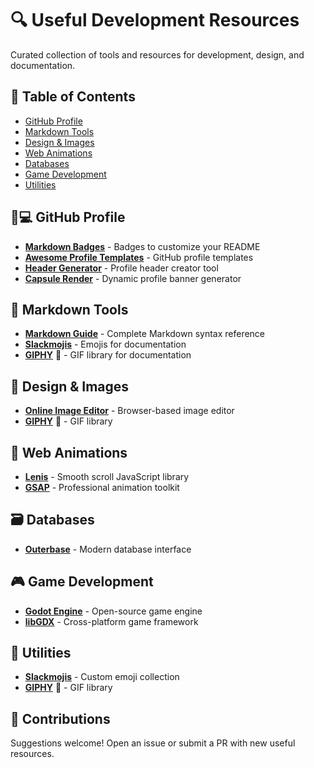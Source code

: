 # 🔍 Useful Development Resources

Curated collection of tools and resources for development, design, and documentation.

## 📑 Table of Contents
- [GitHub Profile](#-github-profile)
- [Markdown Tools](#-markdown-tools)
- [Design & Images](#-design--images)
- [Web Animations](#-web-animations)
- [Databases](#-databases)
- [Game Development](#-game-development)
- [Utilities](#-utilities)

## 👨💻 GitHub Profile
- [**Markdown Badges**](https://github.com/Ileriayo/markdown-badges) - Badges to customize your README
- [**Awesome Profile Templates**](https://github.com/durgeshsamariya/awesome-github-profile-readme-templates) - GitHub profile templates
- [**Header Generator**](https://leviarista.github.io/github-profile-header-generator/) - Profile header creator tool
- [**Capsule Render**](https://capsule-render.vercel.app) - Dynamic profile banner generator

## 📝 Markdown Tools
- [**Markdown Guide**](https://www.markdownguide.org) - Complete Markdown syntax reference
- [**Slackmojis**](https://slackmojis.com) - Emojis for documentation
- [**GIPHY**](https://giphy.com) 🎥 - GIF library for documentation

## 🎨 Design & Images
- [**Online Image Editor**](https://www.online-image-editor.com) - Browser-based image editor
- [**GIPHY**](https://giphy.com) 🎥 - GIF library

## 🚀 Web Animations
- [**Lenis**](https://lenis.darkroom.engineering) - Smooth scroll JavaScript library
- [**GSAP**](https://gsap.com) - Professional animation toolkit

## 🗃️ Databases
- [**Outerbase**](https://www.outerbase.com) - Modern database interface

## 🎮 Game Development
- [**Godot Engine**](https://docs.godotengine.org/en/stable/) - Open-source game engine
- [**libGDX**](https://libgdx.com) - Cross-platform game framework

## 🧰 Utilities
- [**Slackmojis**](https://slackmojis.com) - Custom emoji collection
- [**GIPHY**](https://giphy.com) 🎥 - GIF library

## 🤝 Contributions
Suggestions welcome! Open an issue or submit a PR with new useful resources.
